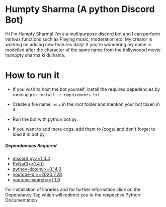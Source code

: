 # Humpty Sharma (A python Discord Bot)
Hi I'm Humpty Sharma! I'm a a multipurpose discord bot and I can perform various functions such as Playing music, moderation etc! My creator is working on adding new features
daily! If you're wondering  my name is modelled after the character of the same name from the bollywoood movie humppty sharma ki dulhania.

# How to run it
- If you wish to host the bot yourself, install the required depedencies by running ```pip install -r requirements.txt```

- Create a file name ```.env``` in the root folder and mention your bot token in it.
- Run the bot with python bot.py.
- If you want to add more cogs, add them to /cogs/ and don't forget to load it in bot.py.
##### Dependancies Required
- [discord.py>=1.3.4](https://pypi.org/project/discord.py/)
- [PyNaCl>=1.4.0](https://pypi.org/project/PyNaCl/)
- [python-dotenv>=0.14.0](https://pypi.org/project/python-dotenv/)
- [youtube-dl>=2020.7.28](https://pypi.org/project/youtube_dl/)
- [youtube-search>=1.1.0](https://pypi.org/project/youtube-search/)

For installation of libraries and for further information click on the Dependancy Tag which will redirect you to the respective Python Documentation
